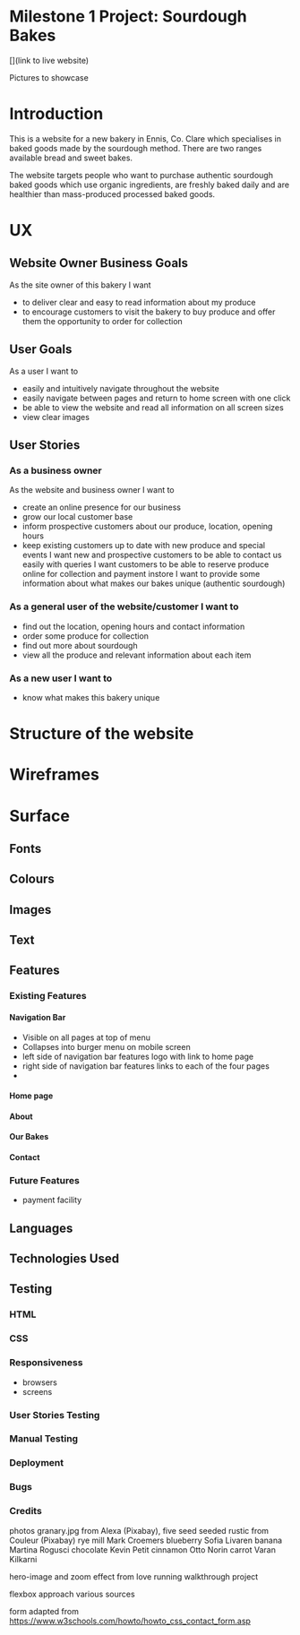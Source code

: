 # Milestone 1 Project: Sourdough Bakes

[](link to live website)

Pictures to showcase

# Introduction
This is a website for a new bakery in Ennis, Co. Clare which specialises in baked goods made by the sourdough method. There are two ranges available bread and sweet bakes. 

The website targets people who want to purchase authentic sourdough baked goods which use organic ingredients, are freshly baked daily and are healthier than mass-produced processed baked goods.

# UX

## Website Owner Business Goals
As the site owner of this bakery I want

* to deliver clear and easy to read information about my produce
* to encourage customers to visit the bakery to buy produce and offer them the opportunity to order for collection

## User Goals
As a user I want to

  * easily and intuitively navigate throughout the website
  * easily navigate between pages and return to home screen with one click
  * be able to view the website and read all information on all screen sizes
  * view clear images

## User Stories

### As a business owner
As the website and business owner I want to
  * create an online presence for our business
  * grow our local customer base
  * inform prospective customers about our produce, location, opening hours
  * keep existing customers up to date with new produce and special events
I want new and prospective customers to be able to contact us easily with queries
I want customers to be able to reserve produce online for collection and payment instore
I want to provide some information about what makes our bakes unique (authentic sourdough) 


### As a general user of the website/customer I want to 
* find out the location, opening hours and contact information 
* order some produce for collection
* find out more about sourdough
* view all the produce and relevant information about each item

### As a new user I want to
* know what makes this bakery unique

# Structure of the website

# Wireframes

# Surface

## Fonts

## Colours

## Images

## Text

## Features

### Existing Features

#### Navigation Bar
* Visible on all pages at top of menu
* Collapses into burger menu on mobile screen
* left side of navigation bar features logo with link to home page
* right side of navigation bar features links to each of the four pages
* 

#### Home page
#### About
#### Our Bakes
#### Contact

### Future Features
* payment facility

## Languages

## Technologies Used

## Testing

### HTML
### CSS
### Responsiveness
* browsers
* screens

### User Stories Testing

### Manual Testing

### Deployment

### Bugs

### Credits


photos granary.jpg from Alexa (Pixabay), 
five seed seeded rustic from Couleur (Pixabay)
rye
mill Mark Croemers
blueberry Sofia Livaren
banana Martina Rogusci
chocolate Kevin Petit
cinnamon Otto Norin
carrot Varan Kilkarni

hero-image and zoom effect from love running walkthrough project

flexbox approach various sources

form adapted from https://www.w3schools.com/howto/howto_css_contact_form.asp


